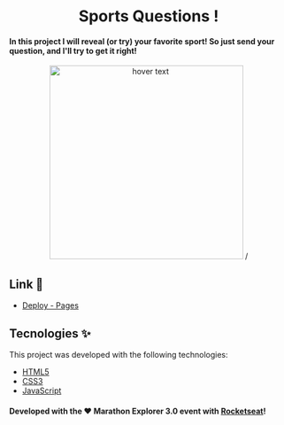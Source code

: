 <h1 align="center">Sports Questions !</h1>

#### In this project I will reveal (or try) your favorite sport! So just send your question, and I'll try to get it right!

<p align="center">
  <img src="[sportsquestionimg](https://imgur.com/a/HnatXKF)" width="350" title="hover text"> /
</p>

## Link 🚀

- [Deploy - Pages](https://fxharry.github.io/SportsQuestion/)


## Tecnologies ✨

This project was developed with the following technologies:

- [HTML5](https://www.w3schools.com/)
- [CSS3](https://www.w3schools.com/css/)
- [JavaScript](https://www.w3schools.com/js/)

#### Developed with the ♥ Marathon Explorer 3.0 event with [Rocketseat](https://www.rocketseat.com.br/)!
